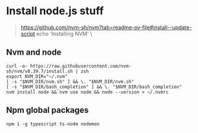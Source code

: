 # Install node.js stuff

> https://github.com/nvm-sh/nvm?tab=readme-ov-file#install--update-script
echo 'Installing NVM' \

## Nvm and node

    curl -o- https://raw.githubusercontent.com/nvm-sh/nvm/v0.39.7/install.sh | zsh
    export NVM_DIR="~/.nvm"
    [ -s "$NVM_DIR/nvm.sh" ] && \. "$NVM_DIR/nvm.sh"
    [ -s "$NVM_DIR/bash_completion" ] && \. "$NVM_DIR/bash_completion"
    nvm install node && nvm use node && node --version > ~/.nvmrc

## Npm global packages

    npm i -g typescript ts-node nodemon

